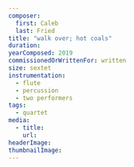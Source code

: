 ```yaml
---
composer:
  first: Caleb
  last: Fried
title: "walk over; hot coals"
duration:
yearComposed: 2019
commissionedOrWrittenFor: written
size: sextet
instrumentation:
  - flute
  - percussion
  - two performers
tags:
  - quartet
media:
  - title:
    url:
headerImage:
thumbnailImage:
---
```

